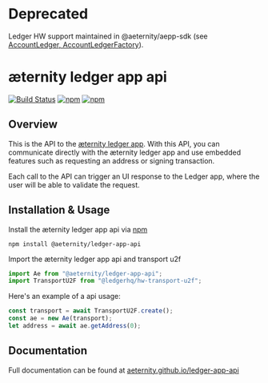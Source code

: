 # Deprecated

Ledger HW support maintained in @aeternity/aepp-sdk (see [AccountLedger, AccountLedgerFactory](https://github.com/aeternity/aepp-sdk-js/blob/79a2c5a/docs/guides/ledger-wallet.md)).

# æternity ledger app api
[![Build Status](https://api.travis-ci.org/aeternity/ledger-app-api.svg?branch=master)](https://api.travis-ci.org/aeternity/ledger-app-api)
[![npm](https://img.shields.io/npm/v/@aeternity/ledger-app-api.svg)](https://www.npmjs.com/package/@aeternity/ledger-app-api)
[![npm](https://img.shields.io/npm/l/@aeternity/ledger-app-api.svg)](https://www.npmjs.com/package/@aeternity/ledger-app-api)

## Overview
This is the API to the [æternity ledger app](https://github.com/aeternity/ledger-app). With this API, you can communicate directly with the æternity ledger app and use embedded features such as requesting an address or signing transaction.

Each call to the API can trigger an UI response to the Ledger app, where the user will be able to validate the request.

## Installation & Usage
Install the æternity ledger app api via [npm](https://www.npmjs.com/)
```
npm install @aeternity/ledger-app-api
```
Import the æternity ledger app api and transport u2f
```js
import Ae from "@aeternity/ledger-app-api";
import TransportU2F from "@ledgerhq/hw-transport-u2f";
```
Here's an example of a api usage:
```js
const transport = await TransportU2F.create();
const ae = new Ae(transport);
let address = await ae.getAddress(0);
```

## Documentation
Full documentation can be found at [aeternity.github.io/ledger-app-api](https://aeternity.github.io/ledger-app-api/)
